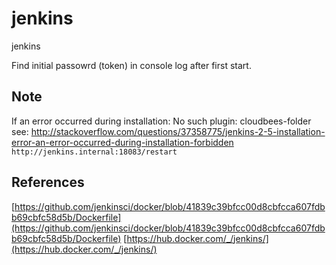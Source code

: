 
# jenkins
jenkins

Find initial passowrd (token) in console log after first start.

## Note

If an error occurred during installation: No such plugin: cloudbees-folder  
see: http://stackoverflow.com/questions/37358775/jenkins-2-5-installation-error-an-error-occurred-during-installation-forbidden  
`http://jenkins.internal:18083/restart`

## References

[https://github.com/jenkinsci/docker/blob/41839c39bfcc00d8cbfcca607fdbb69cbfc58d5b/Dockerfile](https://github.com/jenkinsci/docker/blob/41839c39bfcc00d8cbfcca607fdbb69cbfc58d5b/Dockerfile)
[https://hub.docker.com/_/jenkins/](https://hub.docker.com/_/jenkins/)
